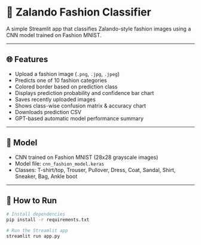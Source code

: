 
# 👚 Zalando Fashion Classifier

A simple Streamlit app that classifies Zalando-style fashion images using a CNN model trained on Fashion MNIST.

---

## 🌐 Features

- Upload a fashion image (`.png`, `.jpg`, `.jpeg`)
- Predicts one of 10 fashion categories
- Colored border based on prediction class
- Displays prediction probability and confidence bar chart
- Saves recently uploaded images
- Shows class-wise confusion matrix & accuracy chart
- Downloads prediction CSV
- GPT-based automatic model performance summary

---

## 🧠 Model

- CNN trained on Fashion MNIST (28x28 grayscale images)
- Model file: `cnn_fashion_model.keras`
- Classes: T-shirt/top, Trouser, Pullover, Dress, Coat, Sandal, Shirt, Sneaker, Bag, Ankle boot

---

## 🚀 How to Run

```bash
# Install dependencies
pip install -r requirements.txt

# Run the Streamlit app
streamlit run app.py
